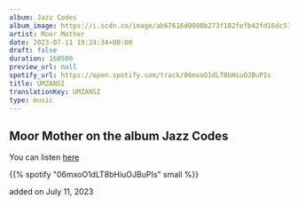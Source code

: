 ```yaml
---
album: Jazz Codes
album_image: https://i.scdn.co/image/ab67616d0000b273f182fefb42fd16dc516b6f30
artist: Moor Mother
date: 2023-07-11 19:24:34+00:00
draft: false
duration: 160500
preview_url: null
spotify_url: https://open.spotify.com/track/06mxoO1dLT8bHiuOJBuPIs
title: UMZANSI
translationKey: UMZANSI
type: music
---
```


## Moor Mother on the album Jazz Codes

You can listen [here](https://open.spotify.com/track/06mxoO1dLT8bHiuOJBuPIs)

{{% spotify "06mxoO1dLT8bHiuOJBuPIs" small %}}

added on July 11, 2023